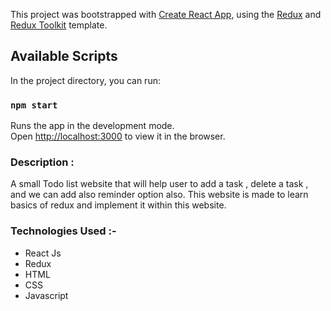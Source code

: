 This project was bootstrapped with [Create React App](https://github.com/facebook/create-react-app), using the [Redux](https://redux.js.org/) and [Redux Toolkit](https://redux-toolkit.js.org/) template.

## Available Scripts

In the project directory, you can run:

### `npm start`

Runs the app in the development mode.<br />
Open [http://localhost:3000](http://localhost:3000) to view it in the browser.

### Description :

A small Todo list website that will help user to add a task , delete a task , and we can add also reminder option also. This website is made to learn basics of redux and implement it within this website.

### Technologies Used :- 
<ul>
  <li>React Js</li>
  <li>Redux</li>
  <li>HTML</li>
  <li>CSS</li>
  <li>Javascript</li>
</ul>
